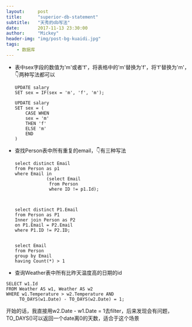 ```yaml
---
layout:     post
title:      "superior-db-statement"
subtitle:   "天秀的db写法"
date:       2017-11-13 23:30:00
author:     "Mickey"
header-img: "img/post-bg-kuaidi.jpg"
tags:
    - 数据库
---
```


* 表中sex字段的数值为'm'或者'f'，将表格中的'm'替换为'f'，将'f'替换为'm'，👇两种写法都可以

	```
	UPDATE salary
	SET sex = IF(sex = 'm', 'f', 'm');
	
	UPDATE salary
	SET sex = (
		CASE WHEN
		sex = 'm'
		THEN 'f'
		ELSE 'm'
		END
	)
	```

* 查找Person表中所有重复的email，👇有三种写法

  ```
  select distinct Email
  from Person as p1
  where Email in 
              (select Email
               from Person
               where ID != p1.Id);
               
               
  
  select distinct P1.Email
  from Person as P1
  Inner join Person as P2
  on P1.Email = P2.Email
  where P1.ID != P2.ID;
  
  
  select Email
  from Person
  group by Email
  having Count(*) > 1         
  ```
  
 * 查询Weather表中所有比昨天温度高的日期的id

 ```
 SELECT w1.Id
FROM Weather AS w1, Weather AS w2
WHERE w1.Temperature > w2.Temperature AND
      TO_DAYS(w1.Date) - TO_DAYS(w2.Date) = 1;
 ```
 
 开始的话，我直接用w2.Date - w1.Date = 1去filter，后来发现会有问题，TO_DAYS()可以返回一个date离0的天数，适合于这个场景